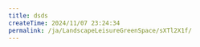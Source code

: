 ```yaml
---
title: dsds
createTime: 2024/11/07 23:24:34
permalink: /ja/LandscapeLeisureGreenSpace/sXTl2X1f/
---
```

